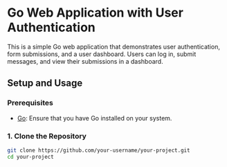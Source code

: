 # Go Web Application with User Authentication

This is a simple Go web application that demonstrates user authentication, form submissions, and a user dashboard. Users can log in, submit messages, and view their submissions in a dashboard.

## Setup and Usage

### Prerequisites

- [Go](https://golang.org/dl/): Ensure that you have Go installed on your system.

### 1. Clone the Repository

```bash
git clone https://github.com/your-username/your-project.git
cd your-project

